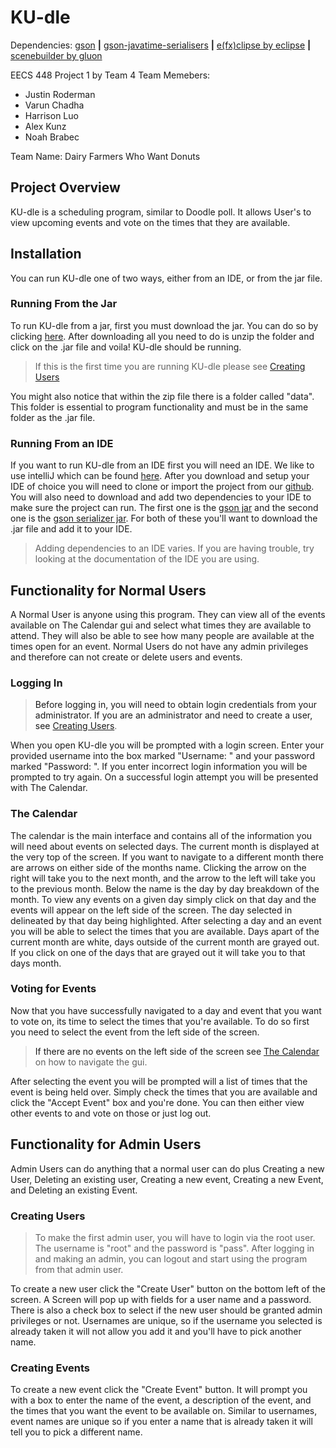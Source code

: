# <a name="Title"><a/>KU-dle

Dependencies:
[gson](https://github.com/google/gson) __|__
[gson-javatime-serialisers](https://github.com/gkopff/gson-javatime-serialisers) __|__
[e(fx)clipse by eclipse](https://www.eclipse.org/efxclipse/install.html) __|__
[scenebuilder by gluon](http://gluonhq.com/products/scene-builder/)

EECS 448 Project 1 by Team 4
Team Memebers:
  * Justin Roderman
  * Varun Chadha
  * Harrison Luo
  * Alex Kunz
  * Noah Brabec
  
Team Name: Dairy Farmers Who Want Donuts

## <a name="Overview"><a/>Project Overview
KU-dle is a scheduling program, similar to Doodle poll. It allows User's to view upcoming events and vote on the times that they are available.
## Installation
You can run KU-dle one of two ways, either from an IDE, or from the jar file.
### Running From the Jar
To run KU-dle from a jar, first you must download the jar. You can do so by clicking [here](https://www.dropbox.com/s/qok4ch3s5raarmv/KU_dle_jar.zip?dl=0). After downloading all you need to do is unzip the folder and click on the .jar file and voila! KU-dle should be running.
>If this is the first time you are running KU-dle please see [Creating Users](#CreatingUser)

 You might also notice that within the zip file there is a folder called "data". This folder is essential to program functionality and must be in the same folder as the .jar file.
### Running From an IDE
If you want to run KU-dle from an IDE first you will need an IDE. We like to use intelliJ which can be found [here](https://www.jetbrains.com/idea/). After you download and setup your IDE of choice you will need to clone or import the project from our [github](https://github.com/justinro-underscore/KU-dle). You will also need to download and add two dependencies to your IDE to make sure the project can run. The first one is the [gson jar](https://mvnrepository.com/artifact/com.google.code.gson/gson/2.8.2) and the second one is the [gson serializer jar](https://mvnrepository.com/artifact/com.fatboyindustrial.gson-javatime-serialisers/gson-javatime-serialisers/1.1.1). For both of these you'll want to download the .jar file and add it to your IDE.
>Adding dependencies to an IDE varies. If you are having trouble, try looking at the documentation of the IDE you are using.

## <a name="NormUser"><a/>Functionality for Normal Users
A Normal User is anyone using this program. They can view all of the events available on The Calendar gui and select what times they are available to attend. They will also be able to see how many people are available at the times open for an event. Normal Users do not have any admin privileges and therefore can not create or delete users and events.
### <a name="Login"><a/>Logging In
>Before logging in, you will need to obtain login credentials from your administrator. If you are an administrator and need to create a user, see [Creating Users](#CreatingUser).

When you open KU-dle you will be prompted with a login screen. Enter your provided username into the box marked "Username: <Your Username>" and your password marked "Password: <Your Password>". If you enter incorrect login information you will be prompted to try again. On a successful login attempt you will be presented with The Calendar.   
### <a name="TheCalendar"><a/>The Calendar
The calendar is the main interface and contains all of the information you will need about events on selected days. The current month is displayed at the very top of the screen. If you want to navigate to a different month there are arrows on either side of the months name. Clicking the arrow on the right will take you to the next month, and the arrow to the left will take you to the previous month. Below the name is the day by day breakdown of the month. To view any events on a given day simply click on that day and the events will appear on the left side of the screen. The day selected in delineated by that day being highlighted. After selecting a day and an event you will be able to select the times that you are available. Days apart of the current month are white, days outside of the current month are grayed out. If you click on one of the days that are grayed out it will take you to that days month.
### <a name="Voting"><a/>Voting for Events
Now that you have successfully navigated to a day and event that you want to vote on, its time to select the times that you're available. To do so first you need to select the event from the left side of the screen.
>If there are no events on the left side of the screen see [The Calendar](#TheCalendar) on how to navigate the gui.

After selecting the event you will be prompted will a list of times that the event is being held over. Simply check the times that you are available and click the "Accept Event" box and you're done. You can then either view other events to and vote on those or just log out.
## <a name="AdminUser"><a/>Functionality for Admin Users
Admin Users can do anything that a normal user can do plus Creating a new User, Deleting an existing user, Creating a new event, Creating a new Event, and Deleting an existing Event.
### <a name="CreatingUser"><a/>Creating Users
>To make the first admin user, you will have to login via the root user. The username is "root" and the password is "pass". After logging in and making an admin, you can logout and start using the program from that admin user.

To create a new user click the "Create User" button on the bottom left of the screen. A Screen will pop up with fields for a user name and a password. There is also a check box to select if the new user should be granted admin privileges or not. Usernames are unique, so if the username you selected is already taken it will not allow you add it and you'll have to pick another name.
### <a name="CreateEvent"><a/>Creating Events
To create a new event click the "Create Event" button. It will prompt you with a box to enter the name of the event, a description of the event, and the times that you want the event to be available on. Similar to usernames, event names are unique so if you enter a name that is already taken it will tell you to pick a different name.
